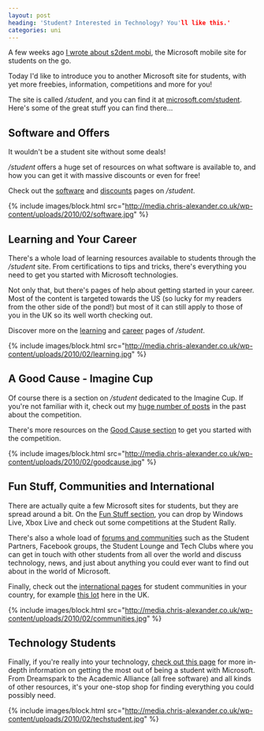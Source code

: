 ```yaml
---
layout: post
heading: 'Student? Interested in Technology? You'll like this.'
categories: uni
---
```


A few weeks ago [I wrote about s2dent.mobi](http://www.chris-alexander.co.uk/2385), the Microsoft mobile site for students on the go.

Today I'd like to introduce you to another Microsoft site for students, with yet more freebies, information, competitions and more for you!

The site is called */student*, and you can find it at [microsoft.com/student](http://www.microsoft.com/student). Here's some of the great stuff you can find there...

## Software and Offers

It wouldn't be a student site without some deals!

*/student* offers a huge set of resources on what software is available to, and how you can get it with massive discounts or even for free!

Check out the [software](http://www.microsoft.com/student/en/us/default.aspx#software) and [discounts](http://www.microsoft.com/student/en/us/default.aspx#discounts) pages on */student*.

{% include images/block.html src="http://media.chris-alexander.co.uk/wp-content/uploads/2010/02/software.jpg" %}

## Learning and Your Career

There's a whole load of learning resources available to students through the */student* site. From certifications to tips and tricks, there's everything you need to get you started with Microsoft technologies.

Not only that, but there's pages of help about getting started in your career. Most of the content is targeted towards the US (so lucky for my readers from the other side of the pond!) but most of it can still apply to those of you in the UK so its well worth checking out.

Discover more on the [learning](http://www.microsoft.com/student/en/us/default.aspx#learn) and [career](http://www.microsoft.com/student/en/us/default.aspx#career) pages of */student*.

{% include images/block.html src="http://media.chris-alexander.co.uk/wp-content/uploads/2010/02/learning.jpg" %}

## A Good Cause - Imagine Cup

Of course there is a section on */student* dedicated to the Imagine Cup. If you're not familiar with it, check out my [huge number of posts](http://www.chris-alexander.co.uk/tag/imagine-cup) in the past about the competition.

There's more resources on the [Good Cause section](http://www.microsoft.com/student/en/us/default.aspx#a-good-cause) to get you started with the competition.

{% include images/block.html src="http://media.chris-alexander.co.uk/wp-content/uploads/2010/02/goodcause.jpg" %}

## Fun Stuff, Communities and International

There are actually quite a few Microsoft sites for students, but they are spread around a bit. On the [Fun Stuff section](http://www.microsoft.com/student/en/us/default.aspx#fun-stuff), you can drop by Windows Live, Xbox Live and check out some competitions at the Student Rally.

There's also a whole load of [forums and communities](http://www.microsoft.com/student/en/us/default.aspx#communities) such as the Student Partners, Facebook groups, the Student Lounge and Tech Clubs where you can get in touch with other students from all over the world and discuss technology, news, and just about anything you could ever want to find out about in the world of Microsoft.

Finally, check out the [international pages](http://www.microsoft.com/student/en/us/default.aspx#international) for student communities in your country, for example [this lot](http://www.microsoft.com/uk/education/default.aspx) here in the UK.

{% include images/block.html src="http://media.chris-alexander.co.uk/wp-content/uploads/2010/02/communities.jpg" %}

## Technology Students

Finally, if you're really into your technology, [check out this page](http://www.microsoft.com/student/en/us/default.aspx#Tech-Student) for more in-depth information on getting the most out of being a student with Microsoft. From Dreamspark to the Academic Alliance (all free software) and all kinds of other resources, it's your one-stop shop for finding everything you could possibly need.

{% include images/block.html src="http://media.chris-alexander.co.uk/wp-content/uploads/2010/02/techstudent.jpg" %}